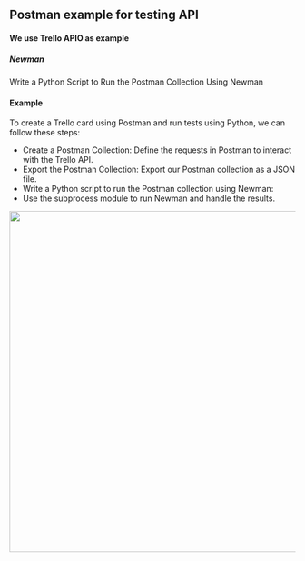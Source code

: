## Postman example for testing API 
#### We use Trello APIO as example 

##### Newman
Write a Python Script to Run the Postman Collection Using Newman

#### Example 
To create a Trello card using Postman and run tests using Python, we can follow these steps:

- Create a Postman Collection: Define the requests in Postman to interact with the Trello API.
- Export the Postman Collection: Export our Postman collection as a JSON file.
- Write a Python script to run the Postman collection using Newman: 
- Use the subprocess module to run Newman and handle the results.

<img src="https://github.com/safo-bora/tests_demo/raw/main/screens/screenPostman.png" width="600">
